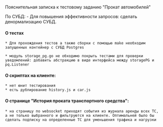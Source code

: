 Пояснительная записка к тестовому заданию "Прокат автомобилей"


По СУБД:
    - Для повышения эффективности запросов: сделать денормализацию СУБД.


#### О тестах

    * Для прохождения тестов а также сборки с помощью make необходим запущенных контейнер с СУБД Postgres

    * модуль storage_pg.go не обходимо покрыть тестами для проверки уведомлений: добавить абстракцию в виде интерфейса между storagePG и pq.Listener

#### О скриптах на клиенте:

    * нет юнит тестирования
    * есть дублирование history.js и car.js


#### О странице "История проката транспортного средства":

    * на страницу по websocket приходят события из журнала аренды всех ТС, а не только выбранного и фильтруются на клиенте. Оптимальней было бы сделать подписку на определенные ТС для уменьшения трафика и нагрузки